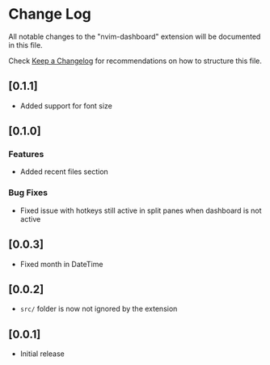 # Change Log

All notable changes to the "nvim-dashboard" extension will be documented in this file.

Check [Keep a Changelog](http://keepachangelog.com/) for recommendations on how to structure this file.

## [0.1.1]

- Added support for font size

## [0.1.0]

### Features

- Added recent files section

### Bug Fixes

- Fixed issue with hotkeys still active in split panes when dashboard is not active

## [0.0.3]

- Fixed month in DateTime

## [0.0.2]

- `src/` folder is now not ignored by the extension

## [0.0.1]

- Initial release